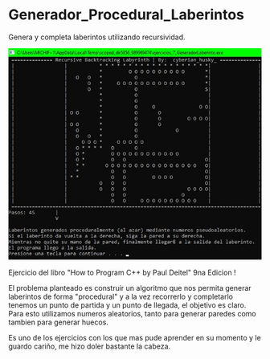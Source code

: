 # Generador_Procedural_Laberintos

Genera y completa laberintos utilizando recursividad.

![alt text](https://github.com/NicolasMuras/Generador_Procedural_Laberintos/blob/master/laberintos_ejemplo.jpg?raw=true)

Ejercicio del libro "How to Program C++ by Paul Deitel" 9na Edicion !

El problema planteado es construir un algoritmo que nos permita generar laberintos de forma "procedural" y a la vez recorrerlo y completarlo
tenemos un punto de partida y un punto de llegada, el objetivo es claro.
Para esto utilizamos numeros aleatorios, tanto para generar paredes como tambien para generar huecos.

Es uno de los ejercicios con los que mas pude aprender en su momento y le guardo cariño, me hizo doler bastante la cabeza.
